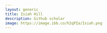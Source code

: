 ```yaml
---
layout: generic
title: Isiah Hill
description: Github scholar
image: https://image.ibb.co/h2qPZa/Isiah.png
---
```

